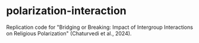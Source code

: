 # polarization-interaction
Replication code for "Bridging or Breaking: Impact of Intergroup Interactions on Religious Polarization" (Chaturvedi et al., 2024).
